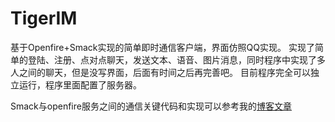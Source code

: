 # TigerIM
基于Openfire+Smack实现的简单即时通信客户端，界面仿照QQ实现。
实现了简单的登陆、注册、点对点聊天，发送文本、语音、图片消息，同时程序中实现了多人之间的聊天，但是没写界面，后面有时间之后再完善吧。
目前程序完全可以独立运行，程序里面配置了服务器。

Smack与openfire服务之间的通信关键代码和实现可以参考我的[博客文章](http://ittiger.cn/tags/smack/)
